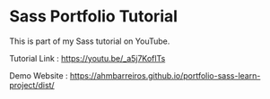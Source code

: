 # Sass Portfolio Tutorial
This is part of my Sass tutorial on YouTube.

Tutorial Link : https://youtu.be/_a5j7KoflTs

Demo Website  : https://ahmbarreiros.github.io/portfolio-sass-learn-project/dist/

